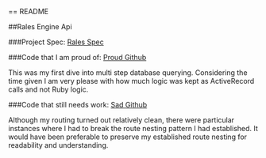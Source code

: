 == README

##Rales Engine Api

###Project Spec:
[Rales Spec](https://github.com/turingschool/lesson_plans/blob/master/ruby_03-professional_rails_applications/rails_engine.md)

###Code that I am proud of:
[Proud Github](https://github.com/Jlawlzz/rales_engine/blob/master/app/models/merchant.rb)

This was my first dive into multi step database querying. Considering the time
given I am very please with how much logic was kept as ActiveRecord calls and not
Ruby logic.

###Code that still needs work:
[Sad Github](https://github.com/Jlawlzz/rales_engine/blob/master/config/routes.rb)

Although my routing turned out relatively clean, there were particular instances
where I had to break the route nesting pattern I had established. It would have
been preferable to preserve my established route nesting for readability and understanding.
